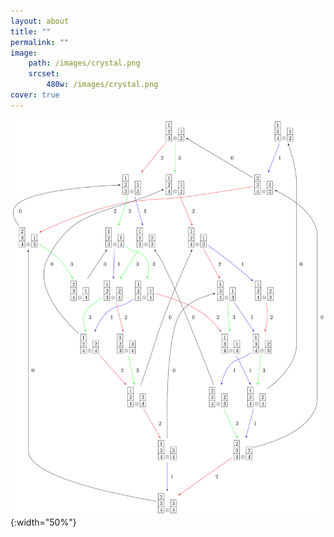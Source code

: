 ```yaml
---
layout: about
title: ""
permalink: ""
image:
	path: /images/crystal.png
	srcset:
		480w: /images/crystal.png
cover: true
---
```


![Tensor product of type A Kirillov-Reshetikhin crystals](/images/crystal.png){:width="50%"}  

